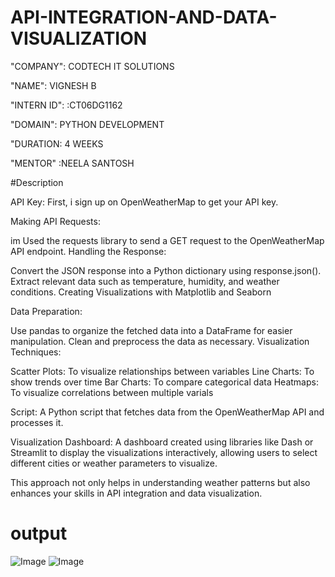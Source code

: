 # API-INTEGRATION-AND-DATA-VISUALIZATION

"COMPANY": CODTECH IT SOLUTIONS

"NAME": VIGNESH B

"INTERN ID": :CT06DG1162

"DOMAIN": PYTHON DEVELOPMENT

"DURATION: 4 WEEKS

"MENTOR" :NEELA SANTOSH

#Description

API Key: First, i sign up on OpenWeatherMap to get your API key.

Making API Requests:

im Used the requests library to send a GET request to the OpenWeatherMap API endpoint.
Handling the Response:

Convert the JSON response into a Python dictionary using response.json().
Extract relevant data such as temperature, humidity, and weather conditions.
Creating Visualizations with Matplotlib and Seaborn

Data Preparation:

Use pandas to organize the fetched data into a DataFrame for easier manipulation.
Clean and preprocess the data as necessary.
Visualization Techniques:

Scatter Plots: To visualize relationships between variables 
Line Charts: To show trends over time 
Bar Charts: To compare categorical data 
Heatmaps: To visualize correlations between multiple varials

Script: A Python script that fetches data from the OpenWeatherMap API and processes it.

Visualization Dashboard: A dashboard created using libraries like Dash or Streamlit to display the visualizations interactively, allowing users to select different cities or weather parameters to visualize.

This approach not only helps in understanding weather patterns but also enhances your skills in API integration and data visualization.

# output 
![Image](https://github.com/user-attachments/assets/2b60e7ce-d0bf-45a9-80d4-305a32d2beb3)
![Image](https://github.com/user-attachments/assets/2e156f44-58ed-4f7d-b4bd-4e99cce2a1ea)
